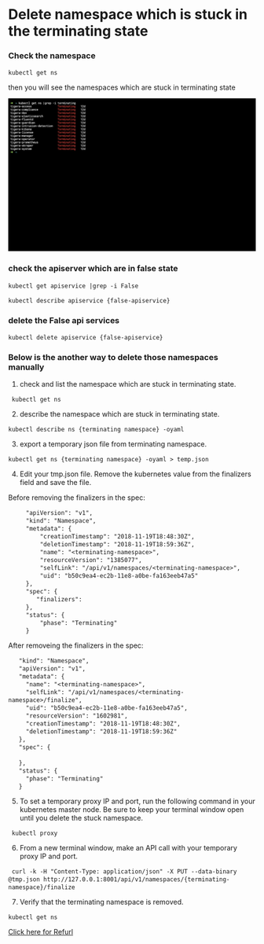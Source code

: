 # Delete namespace which is stuck in the terminating state

### Check the namespace
```
kubectl get ns
```
then you will see the namespaces which are stuck in terminating state


![delete namespace which is stuck in terminating state](stuck-ns.png)

### check the apiserver which are in false state

```
kubectl get apiservice |grep -i False
```

```
kubectl describe apiservice {false-apiservice}
```

### delete the False api services

```
kubectl delete apiservice {false-apiservice}
```

### Below is the another way to delete those namespaces manually

1. check and list the namespace which are stuck in terminating state.

```
 kubectl get ns
```

2. describe the namespace which are stuck in terminating state.

```
kubectl describe ns {terminating namespace} -oyaml
```

3. export a temporary json file from terminating namespace.

```
kubectl get ns {terminating namespace} -oyaml > temp.json
```

4. Edit your tmp.json file. Remove the kubernetes value from the finalizers field and save the file.

Before removing the finalizers in the spec:
 ```
      "apiVersion": "v1",
      "kind": "Namespace",
      "metadata": {
          "creationTimestamp": "2018-11-19T18:48:30Z",
          "deletionTimestamp": "2018-11-19T18:59:36Z",
          "name": "<terminating-namespace>",
          "resourceVersion": "1385077",
          "selfLink": "/api/v1/namespaces/<terminating-namespace>",
          "uid": "b50c9ea4-ec2b-11e8-a0be-fa163eeb47a5"
      },
      "spec": {
         "finalizers":
      },
      "status": {
          "phase": "Terminating"
      }
```

After removeing the finalizers in the spec:

```
   "kind": "Namespace",
   "apiVersion": "v1",
   "metadata": {
     "name": "<terminating-namespace>",
     "selfLink": "/api/v1/namespaces/<terminating-namespace>/finalize",
     "uid": "b50c9ea4-ec2b-11e8-a0be-fa163eeb47a5",
     "resourceVersion": "1602981",
     "creationTimestamp": "2018-11-19T18:48:30Z",
     "deletionTimestamp": "2018-11-19T18:59:36Z"
   },
   "spec": {

   },
   "status": {
     "phase": "Terminating"
   }
```

5. To set a temporary proxy IP and port, run the following command in your kubernetes master node. Be sure to keep your terminal window open until you delete the stuck namespace.

```
 kubectl proxy
```
6. From a new terminal window, make an API call with your temporary proxy IP and port.

```
 curl -k -H "Content-Type: application/json" -X PUT --data-binary @tmp.json http://127.0.0.1:8001/api/v1/namespaces/{terminating-namespace}/finalize
```

7. Verify that the terminating namespace is removed.

```
kubectl get ns
```

[Click here for Refurl](https://www.ibm.com/docs/en/cloud-private/3.2.x?topic=console-namespace-is-stuck-in-terminating-state)

